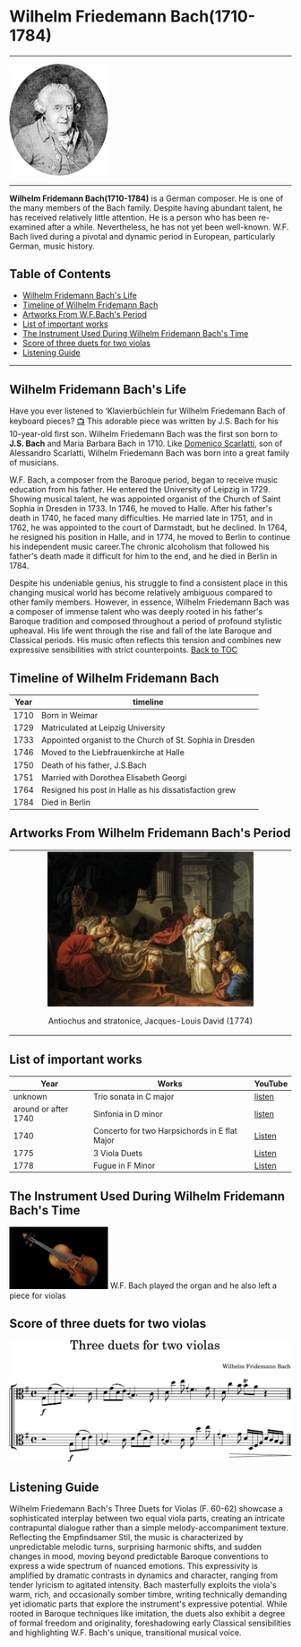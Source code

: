 # Wilhelm Friedemann Bach(1710-1784)
---

 <img src="./bach_wilhelm_friedemann_portrait.png" alt="portrait" style="width:35%;" />

---
**Wilhelm Fridemann Bach(1710-1784)** is a German composer. He is one of the many members of the Bach family. Despite having abundant talent, he has received relatively little attention. He is a person who has been re-examined after a while. Nevertheless, he has not yet been well-known. W.F. Bach lived during a pivotal and dynamic period in European, particularly German, music history. 

## Table of Contents

- [Wilhelm Fridemann Bach's Life](#wilhelm-friedemann-bach-life)
- [Timeline of Wilhelm Fridemann Bach](#timeline-of-wilhelm-friedemann-bach)
- [Artworks From W.F.Bach's Period](#artworks-from-wilhelm-fridemann-bachs-period)
- [List of important works](#list-of-important-works)
- [The Instrument Used During Wilhelm Fridemann Bach's Time](#the-instrument-during-wilhelm-fridemann-bachs-time)
- [Score of three duets for two violas](#score-of-three-duets-for-two-violas)
- [Listening Guide](#listening-guide)

---

## Wilhelm Fridemann Bach's Life

Have you ever listened to ‘Klavierbüchlein fur Wilhelm Friedemann Bach of keyboard pieces?
[📺](https://www.youtube.com/watch?v=f-cKJXqJGGg) 
This adorable piece was written by J.S. Bach for his 10-year-old first son. Wilhelm Friedemann Bach was the first son born to **J.S. Bach** and Maria Barbara Bach in 1710.
Like [Domenico Scarlatti](scarlatti_domenico_keyboard_sonata_k80.md), son of Alessandro Scarlatti, Wilhelm Friedemann Bach was born into a great family of musicians.

W.F. Bach, a composer from the Baroque period, began to receive music education from his father. He entered the University of Leipzig in 1729. Showing musical talent, he was appointed organist of the Church of Saint Sophia in Dresden in 1733. In 1746, he moved to Halle. After his father's death in 1740, he faced many difficulties. He married late in 1751, and in 1762, he was appointed to the court of Darmstadt, but he declined. In 1764, he resigned his position in Halle, and in 1774, he moved to Berlin to continue his independent music career.The chronic alcoholism that followed his father's death made it difficult for him to the end, and he died in Berlin in 1784.

Despite his undeniable genius, his struggle to find a consistent place in this changing musical world has become relatively ambiguous compared to other family members. However, in essence, Wilhelm Friedemann Bach was a composer of immense talent who was deeply rooted in his father's Baroque tradition and composed throughout a period of profound stylistic upheaval. His life went through the rise and fall of the late Baroque and Classical periods. His music often reflects this tension and combines new expressive sensibilities with strict counterpoints. [Back to TOC](@table-of-contents)


## Timeline of Wilhelm Fridemann Bach

| Year | timeline | 
| ---- | ----- |
| 1710 | Born in Weimar |
| 1729 | Matriculated at Leipzig University |
| 1733 | Appointed organist to the Church of St. Sophia in Dresden |
| 1746 | Moved to the Liebfrauenkirche at Halle |
| 1750 | Death of his father, J.S.Bach |
| 1751 | Married with Dorothea Elisabeth Georgi |
| 1764 | Resigned his post in Halle as his dissatisfaction grew |
| 1784 | Died in Berlin |


## Artworks From Wilhelm Fridemann Bach's Period
<table>
 <tr>
   <td>
    <div align="center">
      <img src="./antiochus_and_stratonice.png" alt="paintings" style="width:75%;" />

    
  Antiochus and stratonice, Jacques-Louis David (1774) 

</table>


## List of important works

| Year | Works | YouTube |
| ---- | ----- | ------- |
| unknown  | Trio sonata in C major | [listen](https://www.youtube.com/watch?v=OLBvnDDBx8Y) |
|around or after 1740 | Sinfonia in D minor | [listen](https://www.youtube.com/watch?v=WIMSczECPQI) |
| 1740 | Concerto for two Harpsichords in E flat Major | [Listen](https://www.youtube.com/watch?v=q-mZxJkj4Sk) |
| 1775 | 3 Viola Duets | [Listen](https://www.youtube.com/watch?v=6b6BgNSQx3U) |
| 1778 |  Fugue in F Minor | [Listen](https://www.youtube.com/watch?v=i7Y1na7cflg) |



## The Instrument Used During Wilhelm Fridemann Bach's Time

<img src="./bach_wilhelm_friedemann_viola.png" alt="instrument" style="width:35%;" />
W.F. Bach played the organ and he also left a piece for violas


## Score of three duets for two violas

<img src="./bach_wilhelm_friedemann_score.png" alt="score" style="width:100%;" />


## Listening Guide

Wilhelm Friedemann Bach's Three Duets for Violas (F. 60-62) showcase a sophisticated interplay between two equal viola parts, creating an intricate contrapuntal dialogue rather than a simple melody-accompaniment texture. Reflecting the Empfindsamer Stil, the music is characterized by unpredictable melodic turns, surprising harmonic shifts, and sudden changes in mood, moving beyond predictable Baroque conventions to express a wide spectrum of nuanced emotions. This expressivity is amplified by dramatic contrasts in dynamics and character, ranging from tender lyricism to agitated intensity. Bach masterfully exploits the viola's warm, rich, and occasionally somber timbre, writing technically demanding yet idiomatic parts that explore the instrument's expressive potential. While rooted in Baroque techniques like imitation, the duets also exhibit a degree of formal freedom and originality, foreshadowing early Classical sensibilities and highlighting W.F. Bach's unique, transitional musical voice.

